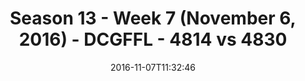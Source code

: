 ---
title: Season 13 - Week 7 (November 6, 2016) - DCGFFL - 4814 vs 4830
teams_score:
- team: 4814
  score:
- team: 4830
  score: 13
mvp: B. Sanders (Forest); K. Malcolm (White)
game-ball: M. Moerschbaecher (Forest); B. Jucha (White)
season: 13
week: 7
date: '2016-11-07T11:32:46'
pageid: season-13-week-7-november-6-2016-4814-vs-4830
---